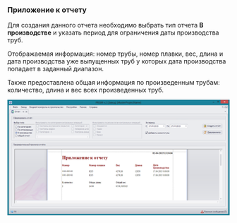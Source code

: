 ﻿### Приложение к отчету

Для создания данного отчета необходимо выбрать тип отчета **В производстве**
 и указать период для ограничения даты производства труб.
 
Отображаемая информация: номер трубы, номер плавки, вес, длина и дата производства уже выпущенных труб у которых дата производства попадает в заданный диапазон. 

Также предоставлена общая информация по произведенным трубам: количество, длина и вес всех произведенных труб.

![__mill_report_in_production.png](_mill_report_in_production.png "")
